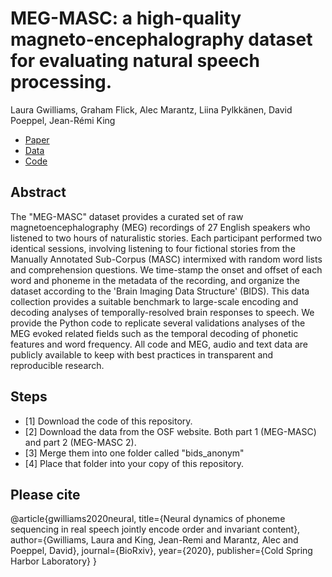 # MEG-MASC: a high-quality magneto-encephalography dataset for evaluating natural speech processing.

Laura Gwilliams, Graham Flick, Alec Marantz, Liina Pylkkänen, David Poeppel, Jean-Rémi King

- [Paper](https://arxiv.org/abs/2208.11488)
- [Data](https://osf.io/ag3kj/)
- [Code](https://github.com/kingjr/meg-masc)

## Abstract
The "MEG-MASC" dataset provides a curated set of raw magnetoencephalography (MEG) recordings of 27 English speakers who listened to two hours of naturalistic stories. Each participant performed two identical sessions, involving listening to four fictional stories from the Manually Annotated Sub-Corpus (MASC) intermixed with random word lists and comprehension questions. We time-stamp the onset and offset of each word and phoneme in the metadata of the recording, and organize the dataset according to the 'Brain Imaging Data Structure' (BIDS). This data collection provides a suitable benchmark to large-scale encoding and decoding analyses of temporally-resolved brain responses to speech. We provide the Python code to replicate several validations analyses of the MEG evoked related fields such as the temporal decoding of phonetic features and word frequency. All code and MEG, audio and text data are publicly available to keep with best practices in transparent and reproducible research.

## Steps
- [1] Download the code of this repository.
- [2] Download the data from the OSF website. Both part 1 (MEG-MASC) and part 2 (MEG-MASC 2).
- [3] Merge them into one folder called "bids_anonym"
- [4] Place that folder into your copy of this repository.

## Please cite
@article{gwilliams2020neural,
  title={Neural dynamics of phoneme sequencing in real speech jointly encode order and invariant content},
  author={Gwilliams, Laura and King, Jean-Remi and Marantz, Alec and Poeppel, David},
  journal={BioRxiv},
  year={2020},
  publisher={Cold Spring Harbor Laboratory}
}
